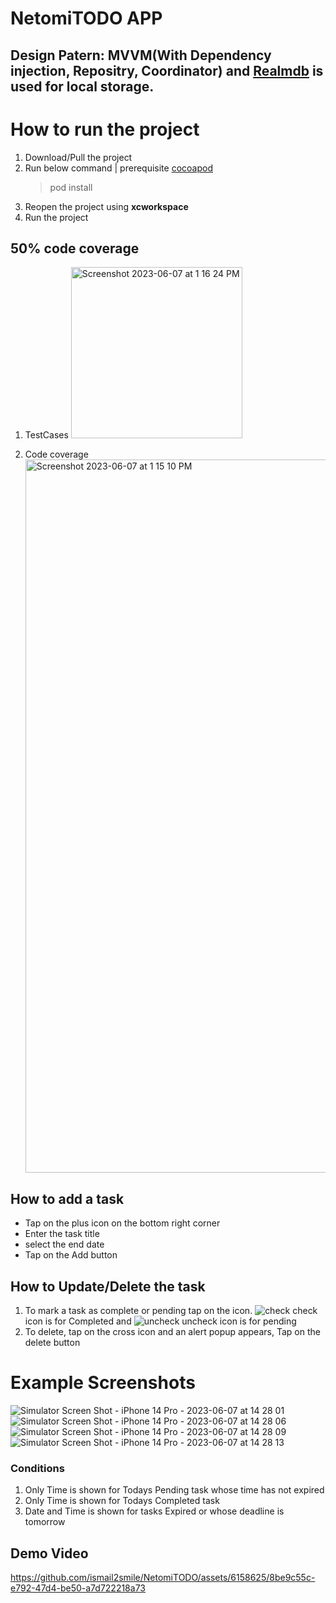 # NetomiTODO APP 
## Design Patern: MVVM(With Dependency injection, Repositry, Coordinator) and [Realmdb](https://realm.io/) is used for local storage.

# How to run the project
1. Download/Pull the project
2. Run below command | prerequisite [cocoapod](https://cocoapods.org/)
    > pod install
3. Reopen the project using **xcworkspace**
4. Run the project


## 50% code coverage 
  1. TestCases  <img width="274" alt="Screenshot 2023-06-07 at 1 16 24 PM" src="https://github.com/ismail2smile/NetomiTODO/assets/6158625/e693f169-a16b-4c5a-be72-2a160bc06af2">

  2. Code coverage <img width="1141" alt="Screenshot 2023-06-07 at 1 15 10 PM" src="https://github.com/ismail2smile/NetomiTODO/assets/6158625/433124c7-c4a6-405d-8e9c-d82b1c3144e5">

## How to add a task
- Tap on the plus icon on the bottom right corner
- Enter the task title 
- select the end date
- Tap on the Add button

## How to Update/Delete the task
1. To mark a task as complete or pending tap on the icon. ![check](https://github.com/ismail2smile/NetomiTODO/assets/6158625/d0b0da3c-b6d5-45fb-ae63-b4e368e19390) check icon is for Completed and ![uncheck](https://github.com/ismail2smile/NetomiTODO/assets/6158625/f9d11d9d-94fc-4ec4-bfaf-5d469cc5033a)
uncheck icon is for pending
2. To delete, tap on the cross icon  and an alert popup appears, Tap on the delete button


# Example Screenshots 
![Simulator Screen Shot - iPhone 14 Pro - 2023-06-07 at 14 28 01](https://github.com/ismail2smile/NetomiTODO/assets/6158625/488cdd32-8f45-4f2f-8e88-e2b2d0e268b8)
![Simulator Screen Shot - iPhone 14 Pro - 2023-06-07 at 14 28 06](https://github.com/ismail2smile/NetomiTODO/assets/6158625/1d27b662-83a7-4b71-a6e4-afa34ce424d9)
![Simulator Screen Shot - iPhone 14 Pro - 2023-06-07 at 14 28 09](https://github.com/ismail2smile/NetomiTODO/assets/6158625/e95f2b22-2034-4556-a97f-0fa2efffa3da)
![Simulator Screen Shot - iPhone 14 Pro - 2023-06-07 at 14 28 13](https://github.com/ismail2smile/NetomiTODO/assets/6158625/9f3e9460-0a60-4657-b20d-aad78c471683)

### Conditions 
1. Only Time is shown for Todays Pending task whose time has not expired
2. Only Time is shown for Todays Completed task
3. Date and Time is shown for tasks Expired or whose deadline is tomorrow


## Demo Video




https://github.com/ismail2smile/NetomiTODO/assets/6158625/8be9c55c-e792-47d4-be50-a7d722218a73




